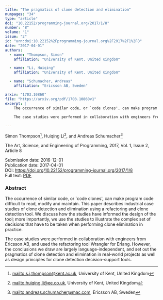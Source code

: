 ```yaml
---
title: "The pragmatics of clone detection and elimination"
numpages: "34"
type: "article"
doi: "10.22152/programming-journal.org/2017/1/8"
number: "8"
volume: "1"
issue: "2"
id: "urn:doi:10.22152%2Fprogramming-journal.org%2F2017%2F1%2F8"
date: "2017-04-01"
authors: 
  - name: "Thompson, Simon"
    affiliation: "University of Kent, United Kingdom"

  - name: "Li, Huiqing"
    affiliation: "University of Kent, United Kingdom"

  - name: "Schumacher, Andreas"
    affiliation: "Ericsson AB, Sweden"

arxiv: "1703.10860"
file: "https://arxiv.org/pdf/1703.10860v1"
excerpt: |
    The occurrence of similar code, or `code clones', can make program code difficult to read, modify and maintain. This paper describes industrial case studies of clone detection and elimination using a refactoring and clone detection tool. We discuss how the studies have informed the design of the tool; more importantly, we use the studies to illustrate the complex set of decisions that have to be taken when performing clone elimination in practice. 
    
    The case studies were performed in collaboration with engineers from Ericsson AB, and used the refactoring tool Wrangler for Erlang. However, the conclusions we draw are largely language-independent, and set out the pragmatics of clone detection and elimination in real-world projects as well as design principles for clone detection decision-support tools.

---
```

Simon Thompson[^1], Huiqing Li[^2], and Andreas Schumacher[^3]

The Art, Science, and Engineering of Programming, 2017, Vol. 1, Issue 2, Article 8

Submission date: 2016-12-01  
Publication date: 2017-04-01  
DOI: <https://doi.org/10.22152/programming-journal.org/2017/1/8>  
Full text: [PDF](https://arxiv.org/pdf/1703.10860v1)  


### Abstract

The occurrence of similar code, or `code clones', can make program code difficult to read, modify and maintain. This paper describes industrial case studies of clone detection and elimination using a refactoring and clone detection tool. We discuss how the studies have informed the design of the tool; more importantly, we use the studies to illustrate the complex set of decisions that have to be taken when performing clone elimination in practice. 

The case studies were performed in collaboration with engineers from Ericsson AB, and used the refactoring tool Wrangler for Erlang. However, the conclusions we draw are largely language-independent, and set out the pragmatics of clone detection and elimination in real-world projects as well as design principles for clone detection decision-support tools.


[^1]: <mailto:s.j.thompson@kent.ac.uk>, University of Kent, United Kingdom
[^2]: <mailto:huiqing.li@ee.co.uk>, University of Kent, United Kingdom
[^3]: <mailto:andreas.schumacher@mac.com>, Ericsson AB, Sweden
